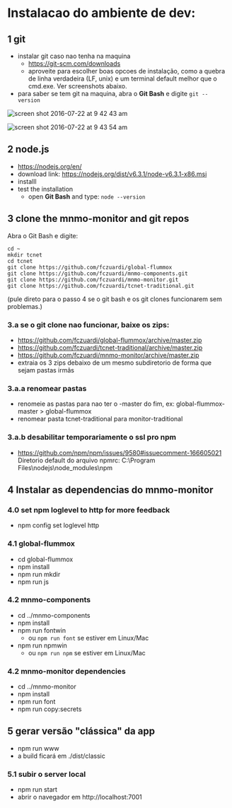 Instalacao do ambiente de dev:
=============================

1 git
---
- instalar git caso nao tenha na maquina
  - https://git-scm.com/downloads
  - aproveite para escolher boas opcoes de instalação, como a quebra de linha verdadeira (LF, unix) e um terminal default melhor que o cmd.exe. Ver screenshots abaixo.
- para saber se tem git na maquina, abra o **Git Bash** e digite ```git --version```

![screen shot 2016-07-22 at 9 42 43 am](https://cloud.githubusercontent.com/assets/7760/17057566/2b4c3610-4ff1-11e6-823d-751aedd63283.png)

![screen shot 2016-07-22 at 9 43 54 am](https://cloud.githubusercontent.com/assets/7760/17057569/2d703bd0-4ff1-11e6-8ef4-106da737d608.png)


2 node.js
----------
- https://nodejs.org/en/
- download link: https://nodejs.org/dist/v6.3.1/node-v6.3.1-x86.msi
- installl
- test the installation
  - open **Git Bash** and type: ```node --version```


3 clone the mnmo-monitor and git repos
------------------------------------

Abra o Git Bash e digite:

```
cd ~
mkdir tcnet
cd tcnet
git clone https://github.com/fczuardi/global-flummox
git clone https://github.com/fczuardi/mnmo-components.git
git clone https://github.com/fczuardi/mnmo-monitor.git
git clone https://github.com/fczuardi/tcnet-traditional.git
```
(pule direto para o passo 4 se o git bash e os git clones funcionarem sem problemas.)

### 3.a se o git clone nao funcionar, baixe os zips:
- https://github.com/fczuardi/global-flummox/archive/master.zip
- https://github.com/fczuardi/tcnet-traditional/archive/master.zip
- https://github.com/fczuardi/mnmo-monitor/archive/master.zip
- extraia os 3 zips debaixo de um mesmo subdiretorio de forma que sejam pastas irmãs

### 3.a.a renomear pastas
- renomeie as pastas para nao ter o -master do fim, ex: global-flummox-master > global-flummox
- renomear pasta tcnet-traditional para monitor-traditional

### 3.a.b desabilitar temporariamente o ssl pro npm
- https://github.com/npm/npm/issues/9580#issuecomment-166605021
Diretorio default do arquivo npmrc:  C:\Program Files\nodejs\node_modules\npm

4 Instalar as dependencias do mnmo-monitor
------------------------------------------

### 4.0 set npm loglevel to http for more feedback
- npm config set loglevel http

### 4.1 global-flummox
- cd global-flummox
- npm install
- npm run mkdir
- npm run js

### 4.2 mnmo-components
- cd ../mnmo-components
- npm install
- npm run fontwin
  - ou ```npm run font``` se estiver em Linux/Mac
- npm run npmwin
  - ou ```npm run npm``` se estiver em Linux/Mac

### 4.2 mnmo-monitor dependencies
- cd ../mnmo-monitor
- npm install
- npm run font
- npm run copy:secrets


5 gerar versão "clássica" da app
--------------------------------
- npm run www
- a build ficará em ./dist/classic

### 5.1 subir o server local
- npm run start
- abrir o navegador em http://localhost:7001
